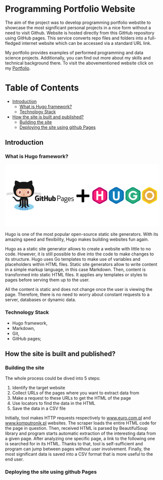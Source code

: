 # Programming Portfolio Website

The aim of the project was to develop programming portfolio webstite to showcase the most significant personal projects in a nice form without a need to visit Github. Website is hosted directly from this GitHub repository using GitHub pages. This service converts repo files and folders into a full-fledged internet website which can be accessed via a standard URL link.

My portfolio provides examples of performed programming and data science projects. Additionally, you can find out more about my skills and technical background there. To visit the abovementioned website click on my [Portfolio](https://maciejpyra.github.io/programming-portfolio-website/).


# Table of Contents

  * [Introduction](#intro)
     * [What is Hugo framework?](#intro1)
     * [Technology Stack](#intro2)
  * [How the site is built and published?](#desc)
     * [Building the site](#desc1)
     * [Deploying the site using github Pages](#desc2)


<a name="intro"></a>
<a name="intro1"></a>
## Introduction
### What is Hugo framework?

<p align="center">
  <img src="https://github.com/MaciejPyra/programming-portfolio-website/blob/main/GitHub_Hugo.png" />
</p>

Hugo is one of the most popular open-source static site generators. With its amazing speed and flexibility, Hugo makes building websites fun again.

Hugo as a static site generator allows to create a website with little to no code. However, it is still possible to dive into the code to make changes to its structure. Hugo uses Go templates to make use of variables and placeholders within HTML files. Static site generators allow to write content in a simple markup language, in this case Markdown. Then, content is transformed into static HTML files. It applies any templates or styles to pages before serving them up to the user.

All the content is static and does not change once the user is viewing the page. Therefore, there is no need to worry about constant requests to a server, databases or dynamic data.


<a name="intro2"></a>
### Technology Stack
* Hugo framework,
* Markdown,
* Git,
* GitHub pages;


<a name="desc"></a>
## How the site is built and published?

<a name="desc1"></a>
### Building the site
The whole process could be dived into 5 steps:

1. Identify the target website
3. Collect URLs of the pages where you want to extract data from
4. Make a request to these URLs to get the HTML of the page
5. Use locators to find the data in the HTML
6. Save the data in a CSV file

Initially, tool makes HTTP requests respectively to www.euro.com.pl and www.komputronik.pl websites. The scraper loads the entire HTML code for the page in question. Then, received HTML is parsed by BeautifulSoup library and program starts automatic extraction of the interesting data from a given page. After analyzing one specific page, a link to the following one is searched for in its HTML. Thanks to that, tool is self-sufficient and program can jump between pages without user involvement. Finally, the most significant data is saved into a CSV format that is more useful to the end user.


<a name="desc2"></a>
### Deploying the site using github Pages

